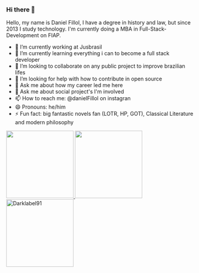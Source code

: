### Hi there 👋

Hello, my name is Daniel Fillol, I have a degree in history and law, but since 2013 I study technology. I'm currently doing a MBA in Full-Stack-Development on FIAP. 

- 🔭 I’m currently working at Jusbrasil
- 🌱 I’m currently learning everything i can to become a full stack developer
- 👯 I’m looking to collaborate on any public project to improve brazilian lifes
- 🤔 I’m looking for help with how to contribute in open source
- 💬 Ask me about how my career led me here
- 💬 Ask me about social project's I'm involved
- 📫 How to reach me: @danielFillol on instagran
- 😄 Pronouns: he/him
- ⚡ Fun fact: big fantastic novels fan (LOTR, HP, GOT), Classical Literature and modern philosophy


<div>
<a href="https://github.com/Darklabel91">
<img height="180em" src="https://github-readme-stats.vercel.app/api?username=Darklabel91&show_icons=true&theme=dracula&include_all_commits=true&count_private=true"/>
<img height="180em" src="https://github-readme-stats.vercel.app/api/top-langs/?username=Darklabel91&layout=compact&langs_count=7&theme=dracula"/>
<img height="180em" src="https://github-readme-streak-stats.herokuapp.com/?user=Darklabel91&theme=dracula"&" alt="Darklabel91"/>
</div> 
